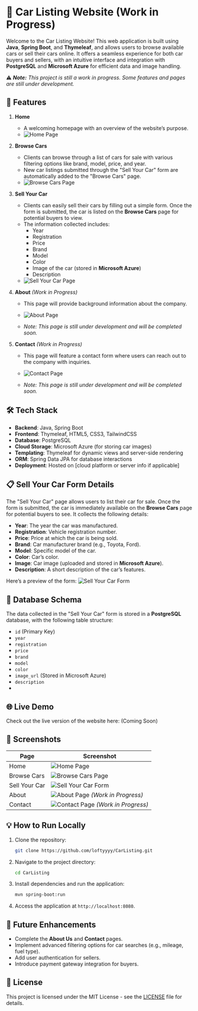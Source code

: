 # 🚗 Car Listing Website (Work in Progress)

Welcome to the Car Listing Website! This web application is built using **Java**, **Spring Boot**, and **Thymeleaf**, and allows users to browse available cars or sell their cars online. It offers a seamless experience for both car buyers and sellers, with an intuitive interface and integration with **PostgreSQL** and **Microsoft Azure** for efficient data and image handling.

⚠️ _**Note:** This project is still a work in progress. Some features and pages are still under development._

## 🚀 Features

1. **Home**
    - A welcoming homepage with an overview of the website’s purpose.
    - ![Home Page](https://github.com/user-attachments/assets/9c0558e5-c53d-48f1-ac5f-62b93b8c12ef)


2. **Browse Cars**
    - Clients can browse through a list of cars for sale with various filtering options like brand, model, price, and year.
    - New car listings submitted through the "Sell Your Car" form are automatically added to the "Browse Cars" page.
    - ![Browse Cars Page](https://github.com/user-attachments/assets/984881c3-a55a-4052-8f7c-f3b9c50f2a74)

3. **Sell Your Car**
    - Clients can easily sell their cars by filling out a simple form. Once the form is submitted, the car is listed on the **Browse Cars** page for potential buyers to view.
    - The information collected includes:
        - Year
        - Registration
        - Price
        - Brand
        - Model
        - Color
        - Image of the car (stored in **Microsoft Azure**)
        - Description
    - ![Sell Your Car Page](https://github.com/user-attachments/assets/a6a1f2ec-30fd-4091-aa1e-b47110d8d8ba)


4. **About** _(Work in Progress)_
    - This page will provide background information about the company.
    - ![About Page](https://github.com/user-attachments/assets/963ea564-3299-48e5-9b47-d993bf2235c2)

    - _Note: This page is still under development and will be completed soon._

5. **Contact** _(Work in Progress)_
    - This page will feature a contact form where users can reach out to the company with inquiries.
    - ![Contact Page](https://github.com/user-attachments/assets/e0c104f4-411c-4464-b754-a7221c931acb)

    - _Note: This page is still under development and will be completed soon._

## 🛠️ Tech Stack

- **Backend**: Java, Spring Boot
- **Frontend**: Thymeleaf, HTML5, CSS3, TailwindCSS
- **Database**: PostgreSQL
- **Cloud Storage**: Microsoft Azure (for storing car images)
- **Templating**: Thymeleaf for dynamic views and server-side rendering
- **ORM**: Spring Data JPA for database interactions
- **Deployment**: Hosted on [cloud platform or server info if applicable]

## 📋 Sell Your Car Form Details

The "Sell Your Car" page allows users to list their car for sale. Once the form is submitted, the car is immediately available on the **Browse Cars** page for potential buyers to see. It collects the following details:

- **Year**: The year the car was manufactured.
- **Registration**: Vehicle registration number.
- **Price**: Price at which the car is being sold.
- **Brand**: Car manufacturer brand (e.g., Toyota, Ford).
- **Model**: Specific model of the car.
- **Color**: Car’s color.
- **Image**: Car image (uploaded and stored in **Microsoft Azure**).
- **Description**: A short description of the car’s features.

Here’s a preview of the form:
![Sell Your Car Form](https://github.com/user-attachments/assets/a6a1f2ec-30fd-4091-aa1e-b47110d8d8ba)

## 💾 Database Schema

The data collected in the "Sell Your Car" form is stored in a **PostgreSQL** database, with the following table structure:

- `id` (Primary Key)
- `year`
- `registration`
- `price`
- `brand`
- `model`
- `color`
- `image_url` (Stored in Microsoft Azure)
- `description`
-

## 🌐 Live Demo

Check out the live version of the website here: (Coming Soon)

## 📸 Screenshots

| Page          | Screenshot                                                      |
|---------------|------------------------------------------------------------------|
| Home          | ![Home Page](https://github.com/user-attachments/assets/9c0558e5-c53d-48f1-ac5f-62b93b8c12ef)                  |
| Browse Cars   | ![Browse Cars Page](https://github.com/user-attachments/assets/984881c3-a55a-4052-8f7c-f3b9c50f2a74)         |
| Sell Your Car | ![Sell Your Car Form](https://github.com/user-attachments/assets/a6a1f2ec-30fd-4091-aa1e-b47110d8d8ba)      |
| About         | ![About Page](https://github.com/user-attachments/assets/963ea564-3299-48e5-9b47-d993bf2235c2) _(Work in Progress)_|
| Contact       | ![Contact Page](https://github.com/user-attachments/assets/e0c104f4-411c-4464-b754-a7221c931acb) _(Work in Progress)_|

## 💡 How to Run Locally

1. Clone the repository:
    ```bash
    git clone https://github.com/loftyyyy/CarListing.git
    ```

2. Navigate to the project directory:
    ```bash
    cd CarListing
    ```

3. Install dependencies and run the application:
    ```bash
    mvn spring-boot:run
    ```

4. Access the application at `http://localhost:8080`.

## 🚀 Future Enhancements

- Complete the **About Us** and **Contact** pages.
- Implement advanced filtering options for car searches (e.g., mileage, fuel type).
- Add user authentication for sellers.
- Introduce payment gateway integration for buyers.

## 📄 License

This project is licensed under the MIT License - see the [LICENSE](LICENSE) file for details.
